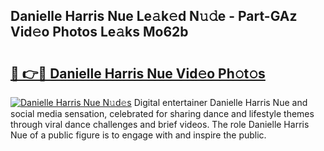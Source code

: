 ## Danielle Harris Nue Le𝚊k𝚎d N𝚞𝚍e - Part-GAz Vid𝚎o Photos Le𝚊ks Mo62b

# <h2><a href="http://fb3ju05.evod.top/?m=Danielle+Harris+Nue">🔗 👉🔴 Danielle Harris Nue Vid𝚎o Ph𝚘t𝚘s</a></h2>

[![Danielle Harris Nue N𝚞d𝚎s](https://i.imgur.com/8V9OHl7.gif)](http://fb3ju05.evod.top/?m=Danielle+Harris+Nue)
Digital entertainer Danielle Harris Nue and social media sensation, celebrated for sharing dance and lifestyle themes through viral dance challenges and brief videos. The role Danielle Harris Nue of a public figure is to engage with and inspire the public. 
